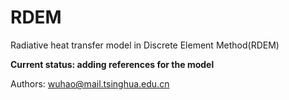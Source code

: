 # RDEM
Radiative heat transfer model in Discrete Element Method(RDEM)   

**Current status: adding references for the model**   

Authors: wuhao@mail.tsinghua.edu.cn  
